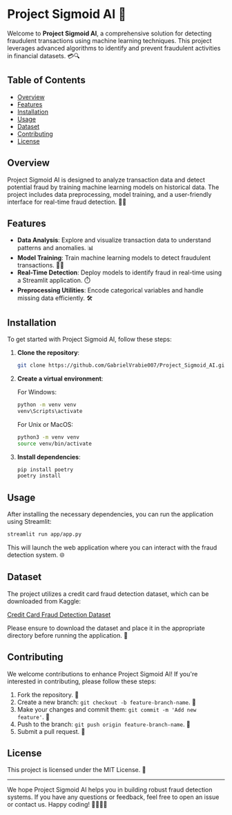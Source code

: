 # Project Sigmoid AI 🚀

Welcome to **Project Sigmoid AI**, a comprehensive solution for detecting fraudulent transactions using machine learning techniques. This project leverages advanced algorithms to identify and prevent fraudulent activities in financial datasets. 💳🔍

## Table of Contents

- [Overview](#overview)
- [Features](#features)
- [Installation](#installation)
- [Usage](#usage)
- [Dataset](#dataset)
- [Contributing](#contributing)
- [License](#license)

## Overview

Project Sigmoid AI is designed to analyze transaction data and detect potential fraud by training machine learning models on historical data. The project includes data preprocessing, model training, and a user-friendly interface for real-time fraud detection. 🧠💡

## Features

- **Data Analysis**: Explore and visualize transaction data to understand patterns and anomalies. 📊
- **Model Training**: Train machine learning models to detect fraudulent transactions. 🏋️‍♂️
- **Real-Time Detection**: Deploy models to identify fraud in real-time using a Streamlit application. ⏱️
- **Preprocessing Utilities**: Encode categorical variables and handle missing data efficiently. 🛠️

## Installation

To get started with Project Sigmoid AI, follow these steps:

1. **Clone the repository**:

   ```bash
   git clone https://github.com/GabrielVrabie007/Project_Sigmoid_AI.git
   ```
2. **Create a virtual environment**:

   For Windows:

   ```bash
   python -m venv venv
   venv\Scripts\activate
   ```

   For Unix or MacOS:

   ```bash
   python3 -m venv venv
   source venv/bin/activate
   ```
3. **Install dependencies**:

   ```bash
   pip install poetry
   poetry install
   ```

## Usage

After installing the necessary dependencies, you can run the application using Streamlit:

```bash
streamlit run app/app.py
```

This will launch the web application where you can interact with the fraud detection system. 🌐

## Dataset

The project utilizes a credit card fraud detection dataset, which can be downloaded from Kaggle:

[Credit Card Fraud Detection Dataset](https://www.kaggle.com/datasets/kartik2112/fraud-detection)

Please ensure to download the dataset and place it in the appropriate directory before running the application. 📂

## Contributing

We welcome contributions to enhance Project Sigmoid AI! If you're interested in contributing, please follow these steps:

1. Fork the repository. 🍴
2. Create a new branch: `git checkout -b feature-branch-name`. 🌿
3. Make your changes and commit them: `git commit -m 'Add new feature'`. 💾
4. Push to the branch: `git push origin feature-branch-name`. 🚀
5. Submit a pull request. 🔄

## License

This project is licensed under the MIT License. 📄

---

We hope Project Sigmoid AI helps you in building robust fraud detection systems. If you have any questions or feedback, feel free to open an issue or contact us. Happy coding! 👨‍💻👩‍💻
